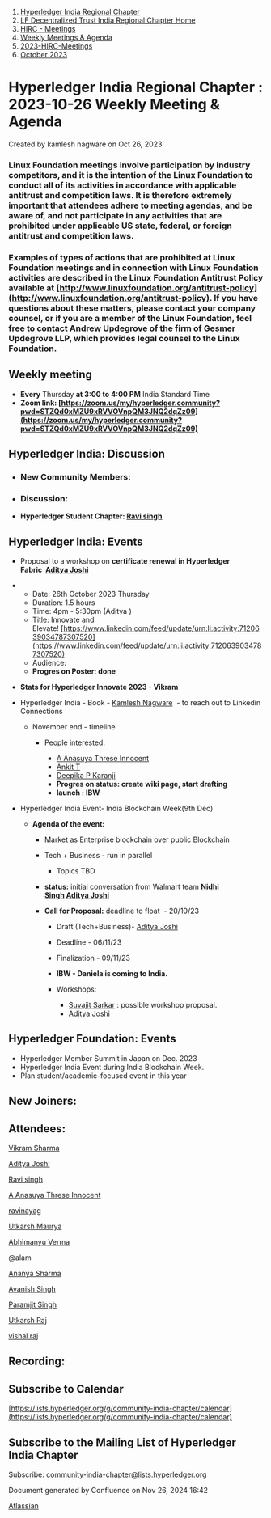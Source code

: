 1. [Hyperledger India Regional Chapter](index.html)
2. [LF Decentralized Trust India Regional Chapter Home](LF-Decentralized-Trust-India-Regional-Chapter-Home_19169282.html)
3. [HIRC - Meetings](HIRC---Meetings_19169350.html)
4. [Weekly Meetings &amp; Agenda](19169352.html)
5. [2023-HIRC-Meetings](2023-HIRC-Meetings_19170487.html)
6. [October 2023](October-2023_19171308.html)

# Hyperledger India Regional Chapter : 2023-10-26 Weekly Meeting &amp; Agenda

Created by kamlesh nagware on Oct 26, 2023

### **Linux Foundation meetings involve participation by industry competitors, and it is the intention of the Linux Foundation to conduct all of its activities in accordance with applicable antitrust and competition laws. It is therefore extremely important that attendees adhere to meeting agendas, and be aware of, and not participate in any activities that are prohibited under applicable US state, federal, or foreign antitrust and competition laws.**

### **Examples of types of actions that are prohibited at Linux Foundation meetings and in connection with Linux Foundation activities are described in the Linux Foundation Antitrust Policy available at [http://www.linuxfoundation.org/antitrust-policy](http://www.linuxfoundation.org/antitrust-policy). If you have questions about these matters, please contact your company counsel, or if you are a member of the Linux Foundation, feel free to contact Andrew Updegrove of the firm of Gesmer Updegrove LLP, which provides legal counsel to the Linux Foundation.**

## **Weekly meeting**

- **Every** Thursday **at 3:00 to 4:00 PM** India Standard Time
- **Zoom link: [https://zoom.us/my/hyperledger.community?pwd=STZQd0xMZU9xRVVOVnpQM3JNQ2dqZz09](https://zoom.us/my/hyperledger.community?pwd=STZQd0xMZU9xRVVOVnpQM3JNQ2dqZz09)**

## **Hyperledger India: Discussion**

- ### New Community Members:

<!--THE END-->

- ### **Discussion:**
- **Hyperledger Student Chapter: [Ravi singh](https://lf-hyperledger.atlassian.net/wiki/people/6207b125f5d29a0068fd3a32?ref=confluence)**

## **Hyperledger India: Events**

- Proposal to a workshop on **certificate renewal in Hyperledger Fabric  [Aditya Joshi](https://lf-hyperledger.atlassian.net/wiki/people/5a5129ceb12c7029722bbcac?ref=confluence)**

<!--THE END-->

- - Date: 26th October 2023 Thursday
  - Duration: 1.5 hours
  - Time: 4pm - 5:30pm (Aditya )
  - Title: Innovate and Elevate! [https://www.linkedin.com/feed/update/urn:li:activity:7120639034787307520](https://www.linkedin.com/feed/update/urn:li:activity:7120639034787307520)
  - Audience:
  - **Progres on Poster: done**
- **Stats for Hyperledger Innovate 2023 - Vikram**
- Hyperledger India - Book - [Kamlesh Nagware](https://lf-hyperledger.atlassian.net/wiki/people/5d258d2afd3b8b0c278eb1aa?ref=confluence)  - to reach out to Linkedin Connections
  
  - November end - timeline
    
    - People interested:
      
      - [A Anasuya Threse Innocent](https://lf-hyperledger.atlassian.net/wiki/people/712020:661aa2f0-0e5a-4e8d-b57b-de10204ea99b?ref=confluence)
      - [Ankit T](https://lf-hyperledger.atlassian.net/wiki/people/5ff04f408332a1010ec10bc5?ref=confluence)
      - [Deepika P Karanji](https://lf-hyperledger.atlassian.net/wiki/people/712020:34119971-4220-42fd-b14f-cf9dee0205ef?ref=confluence)
      - **Progres on status: create wiki page, start drafting**
      - **launch : IBW**
- Hyperledger India Event- India Blockchain Week(9th Dec) 
  
  - **Agenda of the event:**
    
    - Market as Enterprise blockchain over public Blockchain
    - Tech + Business - run in parallel
      
      - Topics TBD
    - **status:** initial conversation from Walmart team **[Nidhi Singh](https://lf-hyperledger.atlassian.net/wiki/people/712020:0f4b10ea-b6e4-43be-8d68-0fbeb9d94639?ref=confluence) [Aditya Joshi](https://lf-hyperledger.atlassian.net/wiki/people/5a5129ceb12c7029722bbcac?ref=confluence)**
    - **Call for Proposal:** deadline to float  - 20/10/23 
      
      - Draft (Tech+Business)- [Aditya Joshi](https://lf-hyperledger.atlassian.net/wiki/people/5a5129ceb12c7029722bbcac?ref=confluence)
      - Deadline - 06/11/23
      - Finalization - 09/11/23
      - **IBW - Daniela is coming to India.**
      - Workshops:
        
        - [Suvajit Sarkar](https://lf-hyperledger.atlassian.net/wiki/people/712020:9a33b8cc-fcb9-4626-9e09-7f700c9c2300?ref=confluence) : possible workshop proposal.
        - [Aditya Joshi](https://lf-hyperledger.atlassian.net/wiki/people/5a5129ceb12c7029722bbcac?ref=confluence)

## **Hyperledger Foundation: Events**

- Hyperledger Member Summit in Japan on Dec. 2023
- Hyperledger India Event during India Blockchain Week.
- Plan student/academic-focused event in this year

## New Joiners:

## Attendees:

[Vikram Sharma](https://lf-hyperledger.atlassian.net/wiki/people/712020:af0c3f29-e190-4dc2-9098-9266b1dc0dab?ref=confluence) 

[Aditya Joshi](https://lf-hyperledger.atlassian.net/wiki/people/5a5129ceb12c7029722bbcac?ref=confluence) 

[Ravi singh](https://lf-hyperledger.atlassian.net/wiki/people/6207b125f5d29a0068fd3a32?ref=confluence) 

[A Anasuya Threse Innocent](https://lf-hyperledger.atlassian.net/wiki/people/712020:661aa2f0-0e5a-4e8d-b57b-de10204ea99b?ref=confluence) 

[ravinayag](https://lf-hyperledger.atlassian.net/wiki/people/5df677a6588f6e0cb032f7b6?ref=confluence) 

[Utkarsh Maurya](https://lf-hyperledger.atlassian.net/wiki/people/712020:00eca02c-e26e-4c3f-9c60-220691bbe866?ref=confluence) 

[Abhimanyu Verma](https://lf-hyperledger.atlassian.net/wiki/people/712020:62a87eb2-55d6-4637-bfad-01aef300fdd7?ref=confluence) 

@alam  

[Ananya Sharma](https://lf-hyperledger.atlassian.net/wiki/people/712020:6ce671cb-88d4-4a3f-bd38-38b88007d456?ref=confluence) 

[Avanish Singh](https://lf-hyperledger.atlassian.net/wiki/people/6283c3f3f0302e0068bd320f?ref=confluence) 

[Paramjit Singh](https://lf-hyperledger.atlassian.net/wiki/people/712020:d5e80fcc-3d40-4093-8e24-dfc688ec1072?ref=confluence) 

[Utkarsh Raj](https://lf-hyperledger.atlassian.net/wiki/people/712020:c423b38d-0255-4515-ba71-336339486297?ref=confluence) 

[vishal raj](https://lf-hyperledger.atlassian.net/wiki/people/712020:b35c0490-ff08-49fd-87ad-2e4b21a32288?ref=confluence) 

## Recording:

## Subscribe to Calendar

[https://lists.hyperledger.org/g/community-india-chapter/calendar](https://lists.hyperledger.org/g/community-india-chapter/calendar)

## Subscribe to the Mailing List of Hyperledger India Chapter

Subscribe: [community-india-chapter@lists.hyperledger.org](mailto:community-india-chapter@lists.hyperledger.org)

Document generated by Confluence on Nov 26, 2024 16:42

[Atlassian](http://www.atlassian.com/)
